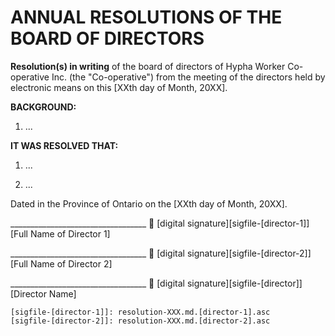 # ANNUAL RESOLUTIONS OF THE BOARD OF DIRECTORS

**Resolution(s) in writing** of the board of directors of Hypha Worker Co-operative Inc. (the "Co-operative") 
from the meeting of the directors held by electronic means on this [XXth day of Month, 20XX].

**BACKGROUND:**

1.  ...


**IT WAS RESOLVED THAT:**

1.  ...

2.  ...


Dated in the Province of Ontario on the [XXth day of Month, 20XX].

__________________________________ :lock_with_ink_pen: [digital signature][sigfile-[director-1]]\
[Full Name of Director 1]

__________________________________ :lock_with_ink_pen: [digital signature][sigfile-[director-2]]\
[Full Name of Director 2]

__________________________________ :lock_with_ink_pen: [digital signature][sigfile-[director]]\
[Director Name]


<!-- Links -->
    [sigfile-[director-1]]: resolution-XXX.md.[director-1].asc
    [sigfile-[director-2]]: resolution-XXX.md.[director-2].asc
